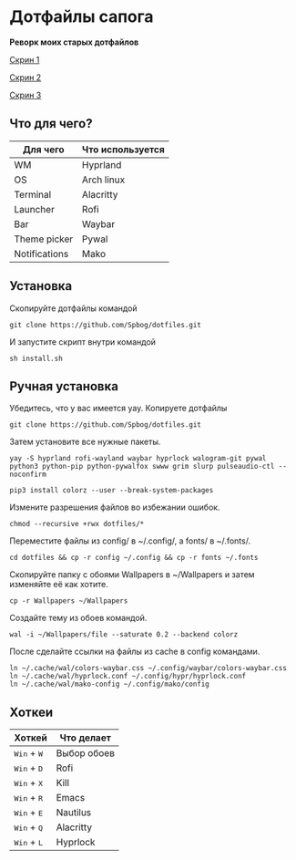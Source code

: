 # Дотфайлы сапога
__Реворк моих старых дотфайлов__

[Скрин 1](https://github.com/Spbog/dotfiles/blob/main/screen1.jpg)

[Скрин 2](https://github.com/Spbog/dotfiles/blob/main/screen2.jpg)

[Скрин 3](https://github.com/Spbog/dotfiles/blob/main/screen3.jpg)
## Что для чего?
| Для чего    | Что используется |
| ----------- | ----------- |
| WM          | Hyprland   |
| OS          | Arch linux  |
| Terminal    | Alacritty   |
| Launcher    | Rofi       |
| Bar         | Waybar     |
| Theme picker | Pywal     |
|Notifications | Mako     | 

## Установка
Скопируйте дотфайлы командой
```
git clone https://github.com/Spbog/dotfiles.git
```
И запустите скрипт внутри командой
```
sh install.sh
```

## Ручная установка
Убедитесь, что у вас имеется yay.
Копируете дотфайлы
```
git clone https://github.com/Spbog/dotfiles.git
```
Затем установите все нужные пакеты.
```
yay -S hyprland rofi-wayland waybar hyprlock walogram-git pywal python3 python-pip python-pywalfox swww grim slurp pulseaudio-ctl --noconfirm

pip3 install colorz --user --break-system-packages
```
Измените разрешения файлов во избежании ошибок.
```
chmod --recursive +rwx dotfiles/* 
```
Переместите файлы из config/ в ~/.config/, а fonts/ в ~/.fonts/. 
```
cd dotfiles && cp -r config ~/.config && cp -r fonts ~/.fonts
```
Скопируйте папку с обоями Wallpapers в ~/Wallpapers и затем изменяйте её как хотите.
```
cp -r Wallpapers ~/Wallpapers
```
Создайте тему из обоев командой.
```
wal -i ~/Wallpapers/file --saturate 0.2 --backend colorz
```
После сделайте ссылки на файлы из cache в config командами.
```
ln ~/.cache/wal/colors-waybar.css ~/.config/waybar/colors-waybar.css
ln ~/.cache/wal/hyprlock.conf ~/.config/hypr/hyprlock.conf
ln ~/.cache/wal/mako-config ~/.config/mako/config
```
## Хоткеи
| Хоткей      | Что делает   |
| ----------- | ----------- 
| <kbd>Win</kbd> + <kbd>W</kbd>       | Выбор обоев  |
|<kbd>Win</kbd> + <kbd>D</kbd> | Rofi |
|<kbd>Win</kbd> + <kbd>X</kbd> | Kill |
|<kbd>Win</kbd> + <kbd>R</kbd> | Emacs |
|<kbd>Win</kbd> + <kbd>E</kbd> | Nautilus |
|<kbd>Win</kbd> + <kbd>Q</kbd> | Alacritty |
|<kbd>Win</kbd> + <kbd>L</kbd> | Hyprlock |

